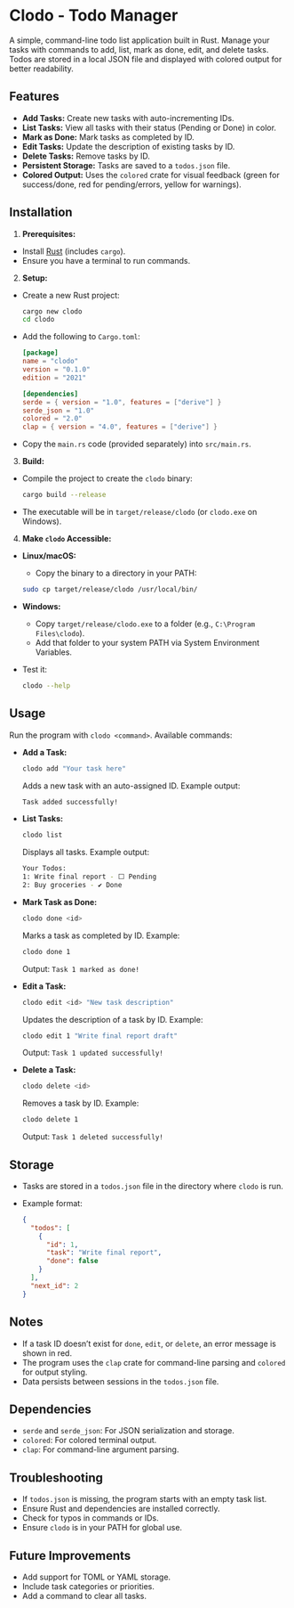 # Clodo - Todo Manager

A simple, command-line todo list application built in Rust. Manage your tasks with commands to add, list, mark as done, edit, and delete tasks. Todos are stored in a local JSON file and displayed with colored output for better readability.

## Features

- **Add Tasks:** Create new tasks with auto-incrementing IDs.
- **List Tasks:** View all tasks with their status (Pending or Done) in color.
- **Mark as Done:** Mark tasks as completed by ID.
- **Edit Tasks:** Update the description of existing tasks by ID.
- **Delete Tasks:** Remove tasks by ID.
- **Persistent Storage:** Tasks are saved to a `todos.json` file.
- **Colored Output:** Uses the `colored` crate for visual feedback (green for success/done, red for pending/errors, yellow for warnings).

## Installation

1. **Prerequisites:**

- Install [Rust](https://www.rust-lang.org/tools/install) (includes `cargo`).
- Ensure you have a terminal to run commands.

2. **Setup:**

- Create a new Rust project:

  ```bash
  cargo new clodo
  cd clodo
  ```

- Add the following to `Cargo.toml`:

  ```toml
  [package]
  name = "clodo"
  version = "0.1.0"
  edition = "2021"

  [dependencies]
  serde = { version = "1.0", features = ["derive"] }
  serde_json = "1.0"
  colored = "2.0"
  clap = { version = "4.0", features = ["derive"] }
  ```

- Copy the `main.rs` code (provided separately) into `src/main.rs`.

3. **Build:**

- Compile the project to create the `clodo` binary:

  ```bash
  cargo build --release
  ```

- The executable will be in `target/release/clodo` (or `clodo.exe` on Windows).

4. **Make `clodo` Accessible:**

- **Linux/macOS:**
  - Copy the binary to a directory in your PATH:

  ```bash
  sudo cp target/release/clodo /usr/local/bin/
  ```

- **Windows:**
  - Copy `target/release/clodo.exe` to a folder (e.g., `C:\Program Files\clodo`).
  - Add that folder to your system PATH via System Environment Variables.

- Test it:

  ```bash
  clodo --help
  ```

## Usage

Run the program with `clodo <command>`. Available commands:

- **Add a Task:**

  ```bash
  clodo add "Your task here"
  ```

  Adds a new task with an auto-assigned ID. Example output:

  ```bash
  Task added successfully!
  ```

- **List Tasks:**

  ```bash
  clodo list
  ```

  Displays all tasks. Example output:

  ```bash
  Your Todos:
  1: Write final report - ⬜ Pending
  2: Buy groceries - ✔ Done
  ```

- **Mark Task as Done:**

  ```bash
  clodo done <id>
  ```

  Marks a task as completed by ID. Example:

  ```bash
  clodo done 1
  ```

  Output: `Task 1 marked as done!`

- **Edit a Task:**

  ```bash
  clodo edit <id> "New task description"
  ```

  Updates the description of a task by ID. Example:

  ```bash
  clodo edit 1 "Write final report draft"
  ```

  Output: `Task 1 updated successfully!`

- **Delete a Task:**

  ```bash
  clodo delete <id>
  ```

  Removes a task by ID. Example:

  ```bash
  clodo delete 1
  ```

  Output: `Task 1 deleted successfully!`

## Storage

- Tasks are stored in a `todos.json` file in the directory where `clodo` is run.
- Example format:

  ```json
  {
    "todos": [
      {
        "id": 1,
        "task": "Write final report",
        "done": false
      }
    ],
    "next_id": 2
  }
  ```

## Notes

- If a task ID doesn’t exist for `done`, `edit`, or `delete`, an error message is shown in red.
- The program uses the `clap` crate for command-line parsing and `colored` for output styling.
- Data persists between sessions in the `todos.json` file.

## Dependencies

- `serde` and `serde_json`: For JSON serialization and storage.
- `colored`: For colored terminal output.
- `clap`: For command-line argument parsing.

## Troubleshooting

- If `todos.json` is missing, the program starts with an empty task list.
- Ensure Rust and dependencies are installed correctly.
- Check for typos in commands or IDs.
- Ensure `clodo` is in your PATH for global use.

## Future Improvements

- Add support for TOML or YAML storage.
- Include task categories or priorities.
- Add a command to clear all tasks.
